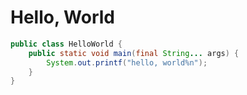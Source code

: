 # Hello, World

```java
public class HelloWorld {
    public static void main(final String... args) {
        System.out.printf("hello, world%n");
    }
}
```
